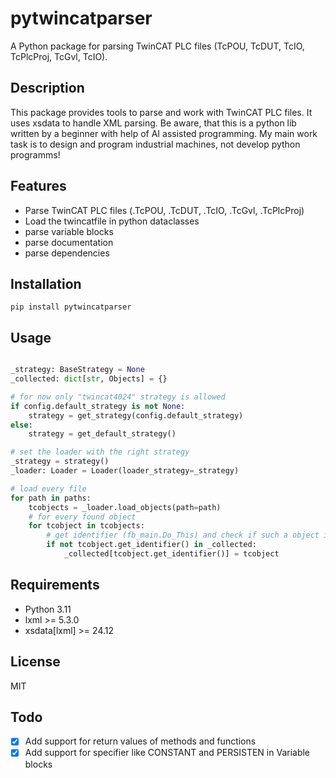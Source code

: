 # pytwincatparser
A Python package for parsing TwinCAT PLC files (TcPOU, TcDUT, TcIO, TcPlcProj, TcGvl, TcIO).

## Description

This package provides tools to parse and work with TwinCAT PLC files. It uses xsdata to handle XML parsing. Be aware, that this is a python lib written by a beginner with help of AI assisted programming. My main work task is to design and program industrial machines, not develop python programms!

## Features

- Parse TwinCAT PLC files (.TcPOU, .TcDUT, .TcIO, .TcGvl, .TcPlcProj)
- Load the twincatfile in python dataclasses
- parse variable blocks
- parse documentation
- parse dependencies

## Installation


```
pip install pytwincatparser

```


## Usage

```python

_strategy: BaseStrategy = None
_collected: dict[str, Objects] = {}

# for now only "twincat4024" strategy is allowed
if config.default_strategy is not None:
    strategy = get_strategy(config.default_strategy)
else:
    strategy = get_default_strategy()

# set the loader with the right strategy
_strategy = strategy()
_loader: Loader = Loader(loader_strategy=_strategy)

# load every file
for path in paths:
    tcobjects = _loader.load_objects(path=path)
    # for every found object
    for tcobject in tcobjects:
        # get identifier (fb_main.Do_This) and check if such a object is not loaded already
        if not tcobject.get_identifier() in _collected:
            _collected[tcobject.get_identifier()] = tcobject
```

## Requirements

- Python 3.11
- lxml >= 5.3.0
- xsdata[lxml] >= 24.12

## License

MIT


## Todo

- [X] Add support for return values of methods and functions
- [X] Add support for specifier like CONSTANT and PERSISTEN in Variable blocks
